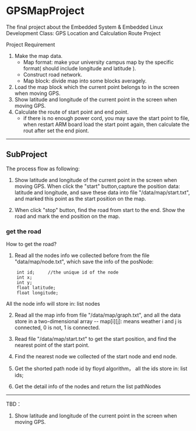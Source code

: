 GPSMapProject
======

The final project about the Embedded System & Embedded Linux Development Class: GPS Location and Calculation Route Project


Project Requirement    

1.  Make the map data.
	* Map format: make your university campus map by the specific  format( should include  longitude and latitude ). 
	* Construct road network.    
	* Map block:  divide map into some blocks averagely.
2. Load the map block which the current point belongs to in the screen when moving GPS.
3. Show latitude and longitude of the current point in the screen when moving GPS. 
4. Calculate the route of start point and end point.
	* if there is no enough power cord, you may save the start point to file, when restart ARM board load the start point again, then calculate the rout after set the end piont.

*******
SubProject
------
The process flow as following:  
	

1. Show latitude and longitude of the current point in the screen  when moving GPS. When click the "start" button,capture the position data: latitude and longitude, and save these data into file "/data/map/start.txt", and marked this point as the start position on the map.
	
2. When click "stop" button, find the road from start to the end. Show the road and mark the end position on the map.

### get the road
How to get the road?
	
1. Read all the nodes info we collected before from the file "data/map/node.txt", which save the info of the posNode:
```
	int id;		//the unique id of the node
    int x;
	int y;
	float latitude;
	float longitude;
```
 All the node info will store in: list<posNode> nodes
	
2. Read all the map info from file "/data/map/graph.txt", and all the data store in a two-dimensional array -- map[i][j]: means weather i and j is connected, 0 is not, 1 is connected.
	
3. Read file "/data/map/start.txt" to get the start position, and find the nearest point of the start point.
	
4. Find the nearest node we collected of the start node and end node.
	
5. Get the shorted path node id by floyd algorithm， all the ids store in: list<int> ids;
	
6. Get the detail info of the nodes and return the list<posNode> pathNodes

*******
TBD：
	
1. Show latitude and longitude of the current point in the screen when moving GPS. 